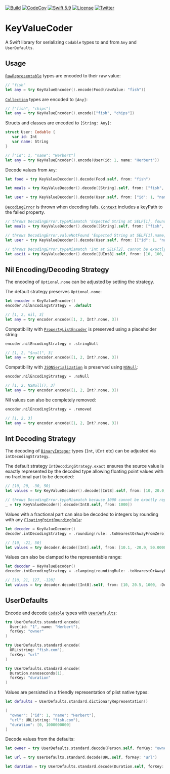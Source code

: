 [![Build](https://github.com/swhitty/KeyValueCoder/actions/workflows/build.yml/badge.svg)](https://github.com/swhitty/KeyValueCoder/actions/workflows/build.yml)
[![CodeCov](https://codecov.io/gh/swhitty/KeyValueCoder/branch/main/graphs/badge.svg)](https://codecov.io/gh/swhitty/KeyValueCoder/branch/main)
[![Swift 5.9](https://img.shields.io/badge/swift-5.9%20–%206.0-red.svg?style=flat)](https://developer.apple.com/swift)
[![License](https://img.shields.io/badge/license-MIT-lightgrey.svg)](https://opensource.org/licenses/MIT)
[![Twitter](https://img.shields.io/badge/twitter-@simonwhitty-blue.svg)](http://twitter.com/simonwhitty)

# KeyValueCoder
A Swift library for serializing `Codable` types to and from `Any` and `UserDefaults`.

## Usage

[`RawRepresentable`](https://developer.apple.com/documentation/swift/rawrepresentable) types are encoded to their raw value:

```swift
// "fish"
let any = try KeyValueEncoder().encode(Food(rawValue: "fish"))
```

[`Collection`](https://developer.apple.com/documentation/swift/collection) types are encoded to `[Any]`:

```swift
// ["fish", "chips"]
let any = try KeyValueEncoder().encode(["fish", "chips"])
```

Structs and classes are encoded to `[String: Any]`:

```swift
struct User: Codable {
   var id: Int
   var name: String
}

// ["id": 1, "name": "Herbert"]
let any = try KeyValueEncoder().encode(User(id: 1, name: "Herbert"))
```

Decode values from `Any`:

```swift
let food = try KeyValueDecoder().decode(Food.self, from: "fish")

let meals = try KeyValueDecoder().decode([String].self, from: ["fish", "chips"])

let user = try KeyValueDecoder().decode(User.self, from: ["id": 1, "name": "Herbert"])
```

[`DecodingError`](https://developer.apple.com/documentation/swift/decodingerror) is thrown when decoding fails. [`Context`](https://developer.apple.com/documentation/swift/decodingerror/context) includes a keyPath to the failed property.

```swift
// throws DecodingError.typeMismatch 'Expected String at SELF[1], found Int'
let meals = try KeyValueDecoder().decode([String].self, from: ["fish", 1])

// throws DecodingError.valueNotFound 'Expected String at SELF[1].name, found nil'
let user = try KeyValueDecoder().decode(User.self, from: [["id": 1, "name": "Herbert"], ["id:" 2])

// throws DecodingError.typeMismatch 'Int at SELF[2], cannot be exactly represented by UInt8'
let ascii = try KeyValueDecoder().decode([UInt8].self, from: [10, 100, 1000])
```

## Nil Encoding/Decoding Strategy

The encoding of `Optional.none` can be adjusted by setting the strategy.  

The default strategy preserves `Optional.none`:

```swift
let encoder = KeyValueEncoder()
encoder.nilEncodingStrategy = .default

// [1, 2, nil, 3]
let any = try encoder.encode([1, 2, Int?.none, 3])
```

Compatibility with [`PropertyListEncoder`](https://developer.apple.com/documentation/foundation/propertylistencoder) is preserved using a placeholder string:

```swift
encoder.nilEncodingStrategy = .stringNull

// [1, 2, "$null", 3]
let any = try encoder.encode([1, 2, Int?.none, 3])
```

Compatibility with [`JSONSerialization`](https://developer.apple.com/documentation/foundation/jsonserialization) is preserved using [`NSNull`](https://developer.apple.com/documentation/foundation/nsnull):

```swift
encoder.nilEncodingStrategy = .nsNull

// [1, 2, NSNull(), 3]
let any = try encoder.encode([1, 2, Int?.none, 3])
```

Nil values can also be completely removed:

```swift
encoder.nilEncodingStrategy = .removed

// [1, 2, 3]
let any = try encoder.encode([1, 2, Int?.none, 3])
```

## Int Decoding Strategy

The decoding of [`BinaryInteger`](https://developer.apple.com/documentation/swift/binaryinteger) types (`Int`, `UInt` etc) can be adjusted via `intDecodingStrategy`.

The default strategy `IntDecodingStrategy.exact` ensures the source value is exactly represented by the decoded type allowing floating point values with no fractional part to be decoded:

```swift
// [10, 20, -30, 50]
let values = try KeyValueDecoder().decode([Int8].self, from: [10, 20.0, -30.0, Int64(50)])

// throws DecodingError.typeMismatch because 1000 cannot be exactly represented by Int8
_ = try KeyValueDecoder().decode(Int8.self, from: 1000])
```

Values with a fractional part can also be decoded to integers by rounding with any [`FloatingPointRoundingRule`](https://developer.apple.com/documentation/swift/floatingpointroundingrule):

```swift
let decoder = KeyValueDecoder()
decoder.intDecodingStrategy = .rounding(rule: .toNearestOrAwayFromZero)

// [10, -21, 50]
let values = try decoder.decode([Int].self, from: [10.1, -20.9, 50.00001]),
```

Values can also be clamped to the representable range:

```swift
let decoder = KeyValueDecoder()
decoder.intDecodingStrategy = .clamping(roundingRule: .toNearestOrAwayFromZero)

// [10, 21, 127, -128]
let values = try decoder.decode([Int8].self, from: [10, 20.5, 1000, -Double.infinity])
```

## UserDefaults
Encode and decode [`Codable`](https://developer.apple.com/documentation/swift/codable) types with [`UserDefaults`](https://developer.apple.com/documentation/foundation/userdefaults):

```swift
try UserDefaults.standard.encode(
  User(id: "1", name: "Herbert"), 
  forKey: "owner"
)

try UserDefaults.standard.encode(
  URL(string: "fish.com"), 
  forKey: "url"
)

try UserDefaults.standard.encode(
  Duration.nanoseconds(1), 
  forKey: "duration"
)
```

Values are persisted in a friendly representation of plist native types:

```swift
let defaults = UserDefaults.standard.dictionaryRepresentation()

[
  "owner": ["id": 1, "name": "Herbert"],
  "url": URL(string: "fish.com"),
  "duration": [0, 1000000000]
]
```

Decode values from the defaults:

```swift
let owner = try UserDefaults.standard.decode(Person.self, forKey: "owner")

let url = try UserDefaults.standard.decode(URL.self, forKey: "url") 

let duration = try UserDefaults.standard.decode(Duration.self, forKey: "duration")
```
